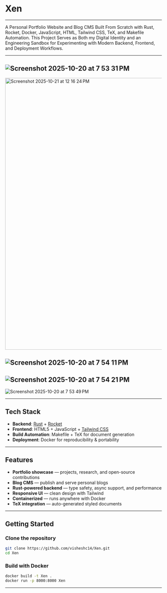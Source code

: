 # Xen
---
A Personal Portfolio Website and Blog CMS Built From Scratch with Rust, Rocket, Docker, JavaScript, HTML, Tailwind CSS, TeX, and Makefile Automation.
This Project Serves as Both my Digital Identity and an Engineering Sandbox for Experimenting with Modern Backend, Frontend, and Deployment Workflows.

---

![Screenshot 2025-10-20 at 7 53 31 PM](https://github.com/user-attachments/assets/d937e8f5-7e79-4633-9ea4-06bb38175cbe)
---
<img width="1158" height="874" alt="Screenshot 2025-10-21 at 12 16 24 PM" src="https://github.com/user-attachments/assets/376ccf01-92c0-4ce5-b0f3-272ac710e029" />

![Screenshot 2025-10-20 at 7 54 11 PM](https://github.com/user-attachments/assets/926f64f2-04d0-4c7c-97e5-1a847ded40e3)
---
![Screenshot 2025-10-20 at 7 54 21 PM](https://github.com/user-attachments/assets/5e09f597-a7c3-4c1c-8315-f8834bac13aa)
---
![Screenshot 2025-10-20 at 7 53 49 PM](https://github.com/user-attachments/assets/8f4764ad-6fea-4619-875c-34b0758f3064)

---


##  Tech Stack  

- **Backend**: [Rust](https://www.rust-lang.org/) + [Rocket](https://rocket.rs/)  
- **Frontend**: HTML5 + JavaScript + [Tailwind CSS](https://tailwindcss.com/)  
- **Build Automation**: Makefile + TeX for document generation  
- **Deployment**: Docker for reproducibility & portability  

---

## Features  

- **Portfolio showcase** — projects, research, and open-source contributions  
- **Blog CMS** — publish and serve personal blogs  
- **Rust-powered backend** — type safety, async support, and performance  
- **Responsive UI** — clean design with Tailwind  
- **Containerized** — runs anywhere with Docker  
- **TeX integration** — auto-generated styled documents  

---

## Getting Started  

### Clone the repository  
```bash
git clone https://github.com/visheshc14/Xen.git
cd Xen
```
### Build with Docker
```bash
docker build -t Xen .
docker run -p 8000:8000 Xen
```
---
